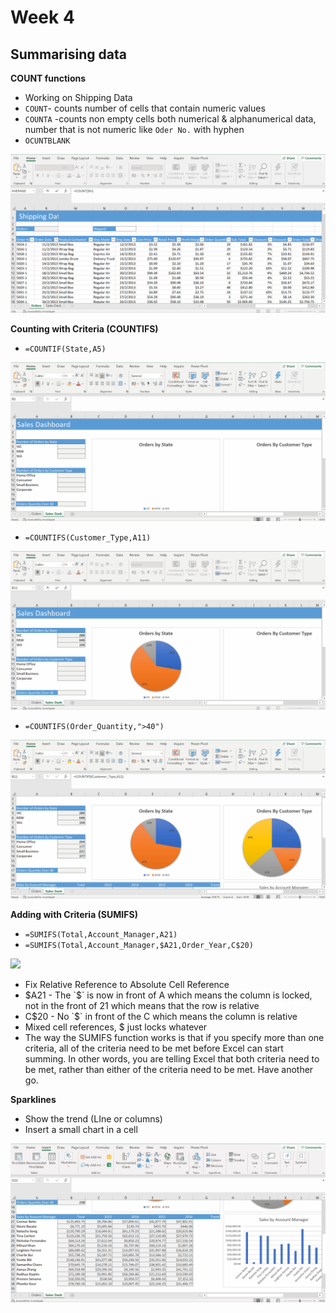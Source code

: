 # Week 4
## Summarising data

**COUNT functions**
* Working on Shipping Data
* `COUNT`- counts number of cells that contain numeric values
* `COUNTA` -counts non empty cells both numerical & alphanumerical data, number that is not numeric like `Oder No.` with hyphen
* `OCUNTBLANK`

![](screenshot/count.gif)

**Counting with Criteria (COUNTIFS)**
* `=COUNTIF(State,A5)`

![](screenshot/countif.gif)

* `=COUNTIFS(Customer_Type,A11)`

![](screenshot/countifs.gif)

* `=COUNTIFS(Order_Quantity,">40")`

![](screenshot/countifs-num.gif)

**Adding with Criteria (SUMIFS)**
* `=SUMIFS(Total,Account_Manager,A21)`
* `=SUMIFS(Total,Account_Manager,$A21,Order_Year,C$20)`

![](screenshot/sumifs.gif)

* Fix Relative Reference to Absolute Cell Reference
* $A21 - The `$` is now in front of A which means the column is locked, not in the front of 21 which means that the row is relative
* C$20 - No `$` in front of the C which means the column is relative
* Mixed cell references, $ just locks whatever
* The way the SUMIFS function works is that if you specify more than one criteria, all of the criteria need to be met before Excel can start summing. In other words, you are telling Excel that both criteria need to be met, rather than either of the criteria need to be met. Have another go.

**Sparklines**
* Show the trend (LIne or columns)
* Insert a small chart in a cell

![](screenshot/sparklines.gif)

